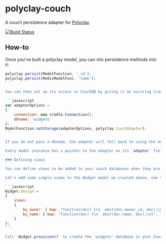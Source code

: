 polyclay-couch
==============

A couch persistence adapter for [Polyclay](https://github.com/ceejbot/polyclay).

[![Build Status](https://secure.travis-ci.org/ceejbot/polyclay-couch.png)](http://travis-ci.org/ceejbot/polyclay-couch)

## How-to

Once you've built a polyclay model, you can mix persistence methods into it:

````javascript
polyclay.persist(ModelFunction, '_id');
polyclay.persist(RedisModelFunc, 'name');
```

You can then set up its access to CouchDB by giving it an existing Cradle connection object plus the name of the database where this model should store its objects. The couch adapter wants two fields in its options hash: a cradle connection and a database name. For instance:

```javascript
var adapterOptions =
{
    connection: new cradle.Connection(),
    dbname: 'widgets'
};
ModelFunction.setStorage(adapterOptions, polyclay.CouchAdapter);
```

If you do not pass a dbname, the adapter will fall back to using the model's `plural`. This is often the expected name for a database. 

Every model instance has a pointer to the adapter on its `adapter` field. The adapter in turn gives you access to the cradle connection on `obj.adapter.connection` and the database on `obj.adapter.db`.

### Defining views

You can define views to be added to your couch databases when they are created.  Add a `design` field to your constructor function directly. 

Let's add some simple views to the Widget model we created above, one to fetch widgets by owner and one to fetch them by name.

```javascript
Widget.design =
{
    views:
    {
        by_owner: { map: "function(doc) {\n  emit(doc.owner_id, doc);\n}", language: "javascript" },
        by_name: { map: "function(doc) {\n  emit(doc.name, doc);\n}", language: "javascript" }
    }
};
```

Call `Widget.provision()` to create the 'widgets' database in your CouchDB instance. It will have a design document named "_design/widgets" with the two views above defined. The provision method nothing for Redis- or LevelUP-backed models.

